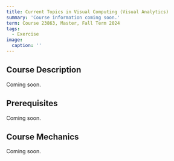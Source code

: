 ```yaml
---
title: Current Topics in Visual Computing (Visual Analytics)
summary: 'Course information coming soon.'
term: Course 23863, Master, Fall Term 2024
tags:
  - Exercise
image:
  caption: ''
---
```


## Course Description

Coming soon.

## Prerequisites

Coming soon.

## Course Mechanics

Coming soon.